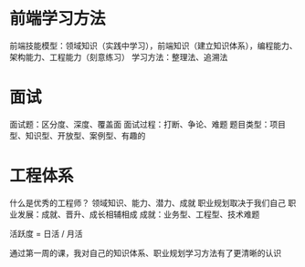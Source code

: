 # 前端学习方法
前端技能模型：领域知识（实践中学习），前端知识（建立知识体系），编程能力、架构能力、工程能力（刻意练习）
学习方法：整理法、追溯法
# 面试
面试题：区分度、深度、覆盖面
面试过程：打断、争论、难题
题目类型：项目型、知识型、开放型、案例型、有趣的
# 工程体系
什么是优秀的工程师？
领域知识、能力、潜力、成就
职业规划取决于我们自己
职业发展：成就、晋升、成长相辅相成
成就：业务型、工程型、技术难题

活跃度 = 日活 / 月活

通过第一周的课，我对自己的知识体系、职业规划学习方法有了更清晰的认识
